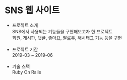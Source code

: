# SNS 웹 사이트
- 프로젝트 소개<br>
SNS에서 사용되는 기능들을 구현해보고자 한 프로젝트<br>
회원, 게시판, 댓글, 좋아요, 팔로우, 해시태그 기능 등을 구현<br><br>
- 프로젝트 기간<br>
2019-03 ~ 2019-06<br><br>
- 기술 스택<br>
Ruby On Rails<br>
